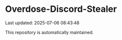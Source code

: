 # Overdose-Discord-Stealer

Last updated: 2025-07-06 08:43:48

This repository is automatically maintained.
